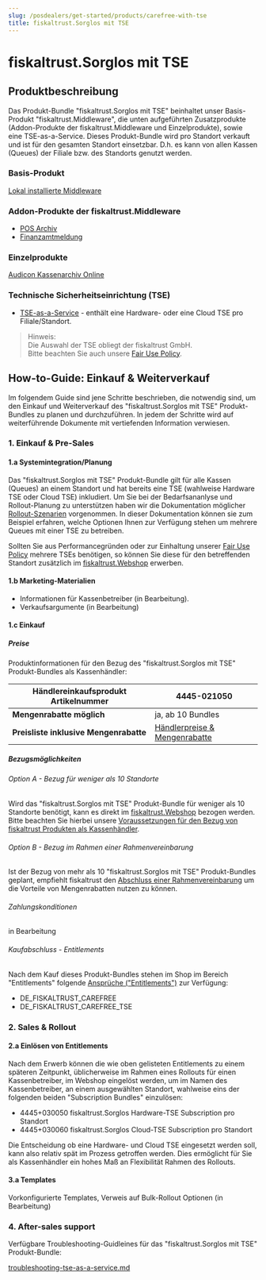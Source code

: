 ```yaml
---
slug: /posdealers/get-started/products/carefree-with-tse
title: fiskaltrust.Sorglos mit TSE
---
```


# fiskaltrust.Sorglos mit TSE

## Produktbeschreibung

Das Produkt-Bundle "fiskaltrust.Sorglos mit TSE" beinhaltet unser Basis-Produkt "fiskaltrust.Middleware", die unten aufgeführten Zusatzprodukte (Addon-Produkte der fiskaltrust.Middleware und Einzelprodukte), sowie eine TSE-as-a-Service. Dieses Produkt-Bundle wird pro Standort verkauft und ist für den gesamten Standort einsetzbar. D.h. es kann von allen Kassen (Queues) der Filiale bzw. des Standorts genutzt werden.

### Basis-Produkt

[Lokal installierte Middleware](https://github.com/fiskaltrust/productdescription-de-doc/blob/master/product-service-description/compliance-as-a-service/products/middleware.md) 

### Addon-Produkte der fiskaltrust.Middleware

-  [POS Archiv](https://github.com/fiskaltrust/productdescription-de-doc/blob/master/product-service-description/revisionsafe-data-as-a-service/products/pos-archive.md) 
-  [Finanzamtmeldung](https://github.com/fiskaltrust/productdescription-de-doc/blob/master/product-service-description/compliance-as-a-service/products/tax-authority-notification.md) 

### Einzelprodukte

[Audicon Kassenarchiv Online](https://github.com/fiskaltrust/productdescription-de-doc/blob/master/product-service-description/revisionsafe-data-as-a-service/products/ako.md) 

### Technische Sicherheitseinrichtung (TSE)

-  [TSE-as-a-Service](https://github.com/fiskaltrust/productdescription-de-doc/blob/master/product-service-description/compliance-as-a-service/features/basics/tse-as-a-service/README.md) - enthält eine Hardware- oder eine Cloud TSE pro Filiale/Standort. 

>Hinweis:  
Die Auswahl der TSE obliegt der fiskaltrust GmbH.  
Bitte beachten Sie auch unsere [Fair Use Policy](https://docs.fiskaltrust.cloud/docs/product-description/germany/products-and-services/fair-use-policy).

## How-to-Guide: Einkauf & Weiterverkauf

Im folgendem Guide sind jene Schritte beschrieben, die notwendig sind, um den Einkauf und Weiterverkauf des "fiskaltrust.Sorglos mit TSE" Produkt-Bundles zu planen und durchzuführen. In jedem der Schritte wird auf weiterführende Dokumente mit vertiefenden Information verwiesen.

### 1. Einkauf & Pre-Sales

#### 1.a Systemintegration/Planung

Das "fiskaltrust.Sorglos mit TSE" Produkt-Bundle gilt für alle Kassen (Queues) an einem Standort und hat bereits eine TSE (wahlweise Hardware TSE oder Cloud TSE) inkludiert. Um Sie bei der Bedarfsananlyse und Rollout-Planung zu unterstützen haben wir die Dokumentation möglicher [Rollout-Szenarien](../02-pre-sales/rollout-scenarios.md) vorgenommen. In dieser Dokumentation können sie zum Beispiel erfahren, welche Optionen Ihnen zur Verfügung stehen um mehrere Queues mit einer TSE zu betreiben.

Sollten Sie aus Performancegründen oder zur Einhaltung unserer [Fair Use Policy](https://docs.fiskaltrust.cloud/docs/product-description/germany/products-and-services/fair-use-policy) mehrere TSEs benötigen, so können Sie diese für den betreffenden Standort zusätzlich im [fiskaltrust.Webshop](https://portal.fiskaltrust.de/) erwerben.

#### 1.b Marketing-Materialien

- Informationen für Kassenbetreiber (in Bearbeitung).
- Verkaufsargumente (in Bearbeitung)

#### 1.c Einkauf

##### Preise

Produktinformationen für den Bezug des "fiskaltrust.Sorglos mit TSE" Produkt-Bundles als Kassenhändler:

| **Händlereinkaufsprodukt Artikelnummer** | 4445-021050                                                  |
| ---------------------------------------- | ------------------------------------------------------------ |
| **Mengenrabatte möglich**                | ja, ab 10 Bundles                                            |
| **Preisliste inklusive Mengenrabatte**   | [Händlerpreise & Mengenrabatte](../02-pre-sales/dealer-pricelist.md) |

##### Bezugsmöglichkeiten

###### Option A - Bezug für weniger als 10 Standorte

Wird das "fiskaltrust.Sorglos mit TSE" Produkt-Bundle für weniger als 10 Standorte benötigt, kann es direkt im [fiskaltrust.Webshop](https://portal.fiskaltrust.de/) bezogen werden. Bitte beachten Sie hierbei unsere [Voraussetzungen für den Bezug von fiskaltrust Produkten als Kassenhändler](../02-pre-sales/purchase-requirements.md).

###### Option B - Bezug im Rahmen einer Rahmenvereinbarung

Ist der Bezug von mehr als 10 "fiskaltrust.Sorglos mit TSE" Produkt-Bundles geplant, empfiehlt fiskaltrust den [Abschluss einer Rahmenvereinbarung](../02-pre-sales/01-purchase-agreement.md) um die Vorteile von Mengenrabatten nutzen zu können.

###### Zahlungskonditionen

in Bearbeitung

###### Kaufabschluss - Entitlements

Nach dem Kauf dieses Produkt-Bundles stehen im Shop im Bereich "Entitlements" folgende [Ansprüche ("Entitlements")](../02-pre-sales/entitlements.md) zur Verfügung:

- DE_FISKALTRUST_CAREFREE
- DE_FISKALTRUST_CAREFREE_TSE

### 2. Sales & Rollout

#### 2.a Einlösen von Entitlements

Nach dem Erwerb können die wie oben gelisteten Entitlements zu einem späteren Zeitpunkt, üblicherweise im Rahmen eines Rollouts für einen Kassenbetreiber, im Webshop eingelöst werden, um im Namen des Kassenbetreiber, an einem ausgewählten Standort, wahlweise eins der folgenden beiden "Subscription Bundles" einzulösen:

- 4445+030050 fiskaltrust.Sorglos Hardware-TSE Subscription pro Standort
- 4445+030060 fiskaltrust.Sorglos Cloud-TSE Subscription pro Standort

Die Entscheidung ob eine Hardware- und Cloud TSE eingesetzt werden soll, kann also relativ spät im Prozess getroffen werden. Dies ermöglicht für Sie als Kassenhändler ein hohes Maß an Flexibilität Rahmen des Rollouts.

#### 3.a Templates

Vorkonfigurierte Templates, Verweis auf Bulk-Rollout Optionen (in Bearbeitung)

### 4. After-sales support

Verfügbare Troubleshooting-Guidleines für das "fiskaltrust.Sorglos mit TSE" Produkt-Bundle:

 [troubleshooting-tse-as-a-service.md](../04-after-sales/troubleshooting-tse-as-a-service.md) 
